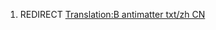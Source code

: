 1.  REDIRECT [Translation:B antimatter txt/zh
    CN](Translation:B_antimatter_txt/zh_CN "wikilink")